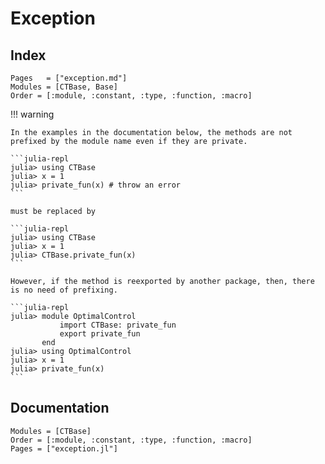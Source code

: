 # Exception

## Index

```@index
Pages   = ["exception.md"]
Modules = [CTBase, Base]
Order = [:module, :constant, :type, :function, :macro]
```

!!! warning

    In the examples in the documentation below, the methods are not prefixed by the module name even if they are private. 

    ```julia-repl
    julia> using CTBase
    julia> x = 1
    julia> private_fun(x) # throw an error
    ```

    must be replaced by

    ```julia-repl
    julia> using CTBase
    julia> x = 1
    julia> CTBase.private_fun(x)
    ```

    However, if the method is reexported by another package, then, there is no need of prefixing.

    ```julia-repl
    julia> module OptimalControl
               import CTBase: private_fun
               export private_fun
           end
    julia> using OptimalControl
    julia> x = 1
    julia> private_fun(x)
    ```

## Documentation

```@autodocs
Modules = [CTBase]
Order = [:module, :constant, :type, :function, :macro]
Pages = ["exception.jl"]
```